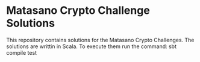 # Matasano Crypto Challenge Solutions

This repository contains solutions for the Matasano Crypto Challenges. The solutions are writtin in Scala. To execute them run the command: sbt compile test
